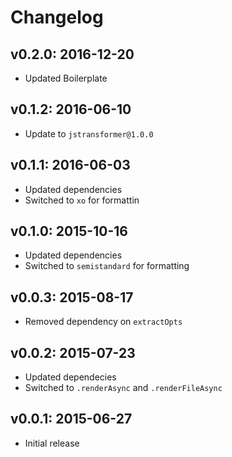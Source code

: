# Changelog

## v0.2.0: 2016-12-20

- Updated Boilerplate

## v0.1.2: 2016-06-10

- Update to `jstransformer@1.0.0`

## v0.1.1: 2016-06-03

- Updated dependencies
- Switched to `xo` for formattin

## v0.1.0: 2015-10-16

- Updated dependencies
- Switched to `semistandard` for formatting

## v0.0.3: 2015-08-17

- Removed dependency on `extractOpts`

## v0.0.2: 2015-07-23

- Updated dependecies
- Switched to `.renderAsync` and `.renderFileAsync`

## v0.0.1: 2015-06-27

- Initial release
